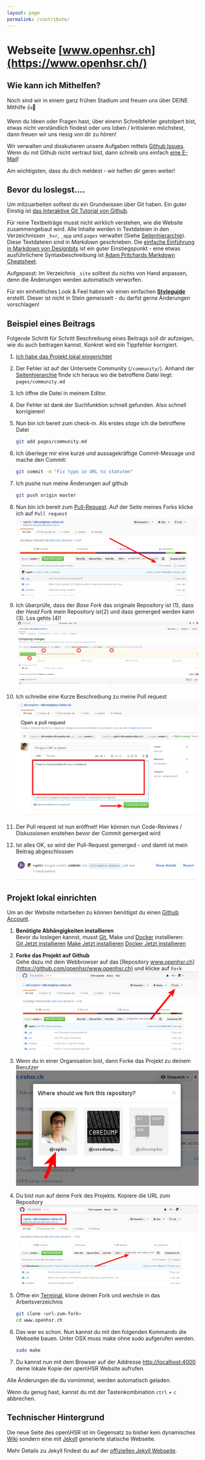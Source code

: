 ```yaml
---
layout: page
permalink: /contribute/
---
```


# Webseite [www.openhsr.ch](https://www.openhsr.ch/)

## Wie kann ich Mithelfen?
Noch sind wir in einem ganz frühen Stadium und freuen uns über DEINE Mithilfe :thumbsup::tada:

Wenn du Ideen oder Fragen hast, über einenn Schreibfehler gestolpert bist, etwas nicht
verständlich findest oder uns loben / kritisieren möchstest, dann freuen wir uns riesig von dir zu hören!

Wir verwalten und disskutieren unsere Aufgaben mittels [Github Issues](https://github.com/openhsr/www.openhsr.ch/issues).
Wenn du mit Github nicht vertraut bist, dann schreib uns einfach [eine E-Mail](mailto:info@openhsr.ch)!

Am wichtigsten, dass du dich meldest - wir helfen dir geren weiter!

## Bevor du loslegst....
Um mitzuarbeiten solltest du ein Grundwissen über Git haben. Ein guter Einstig ist [das Interaktive Git Tutorial von Github](https://try.github.io/).

Für reine Textbeiträge musst nicht wirklich verstehen, wie die Website zusammengebaut wird.
Alle Inhalte werden in Textdateien in den Verzeichnissen ``_hsr``, ``_app`` und ``pages``
verwaltet (Siehe [Seitenhierarchie](https://www.openhsr.ch/styleguide/#seitenhierarchie)). Diese Textdateien sind in *Markdown* geschrieben. Die [einfache Einführung in Markdown von Designbits](http://www.designbits.de/artikel/markdown-eine-kleine-einfuehrung/) ist ein guter Einstiegspunkt - eine etwas ausführlichere Syntaxbeschreibung ist [Adam Pritchards Markdown Cheatsheet](https://github.com/adam-p/markdown-here/wiki/Markdown-Cheatsheet).

Aufgepasst: Im Verzeichnis ``_site`` solltest du nichts von Hand anpassen, denn die Änderungen werden automatisch verworfen.

Für ein einheitliches Look & Feel haben wir einen einfachen **[Styleguide](https://www.openhsr.ch/styleguide/)** erstellt. Dieser ist nicht in Stein gemeisselt - du darfst gerne Änderungen vorschlagen!


## Beispiel eines Beitrags
Folgende Schritt für Schritt Beschreibung eines Beitrags soll dir aufzeigen,
wie du auch beitragen kannst. Konkret wird ein Tippfehler korrigiert.

1. [Ich habe das Projekt lokal eingerichtet](#projekt-lokal-einrichten)
2. Der Fehler ist auf der Unterseite Community (`/community/`). Anhand der [Seitenhierarchie]('/styleguide/#seitenhierarchie') finde ich heraus wo die betroffene Datei liegt: `pages/community.md`
3. Ich öffne die Datei in meinem Editor.
4. Der Fehler ist dank der Suchfunktion schnell gefunden. Also schnell korrigieren!
5. Nun bin ich bereit zum check-in. Als erstes *stage* ich die betroffene Datei

    ```bash
    git add pages/community.md
    ```
6. Ich überlege mir eine kurze und aussagekräftige Commit-Message und mache den Commit:

    ```bash
    git commit -m "Fix typo in URL to statuten"
    ```
7. Ich pushe nun meine Änderungen auf github

    ```bash
    git push origin master
    ```
8. Nun bin ich bereit zum [Pull-Request](https://help.github.com/articles/using-pull-requests/).
   Auf der Seite meines Forks klicke ich auf `Pull request` <br>
   ![Screenshot zum start eines Pull requests](/assets/contribute/beispiel_beitrag_1.png)
9. Ich überprüfe, dass der *Base Fork* das originale Repository ist (1), dass der *Head Fork*
   mein Repository ist(2) und dass gemerged werden kann (3). Los gehts (4)! <br>
   ![Screenshot zur Überprüfung des Pull requests](/assets/contribute/beispiel_beitrag_2.png)
10. Ich schreibe eine Kurze Beschreibung zu meine Pull request <br>
    ![Screenshot zur Beschreibung](/assets/contribute/beispiel_beitrag_3.png)
11. Der Pull request ist nun eröffnet! Hier können nun Code-Reviews / Diskussionen enstehen bevor
    der Commit gemerged wird
12. Ist alles OK, so wird der Pull-Request gemerged - und damit ist mein Beitrag abgeschlossen
    ![Screenshot - gemerged](/assets/contribute/beispiel_beitrag_4.png)


## Projekt lokal einrichten

Um an der Website mitarbeiten zu können benötigst du einen [Github Account](http://github.com/join).

1. **Benötigte Abhängigkeiten installieren**<br>
   Bevor du loslegen kannst, musst [Git](https://git-scm.com/), Make und [Docker](https://docs.docker.com/engine/installation/) installieren: <br>
   [Git Jetzt installieren](apt://git)
   [Make Jetzt installieren](apt://make)
   [Docker Jetzt installieren](apt://docker)
2. **Forke das Projekt auf Github**<br>
   Gehe dazu mit dem Webbrowser auf das [Repository www.openhsr.ch](https://github.com/openhsr/www.openhsr.ch) und klicke auf `Fork`<br>
   ![Screenshot zum Forken eines Projekts](/assets/contribute/projekt_einrichten_1.png)
3. Wenn du in einer Organisation bist, dann Forke das Projekt zu deinem Benutzer<br>
   ![Screenshot wohin geforkt werden soll](/assets/contribute/projekt_einrichten_2.png)
4. Du bist nun auf deine Fork des Projekts. Kopiere die URL zum Repository
   ![Screenshot des neu erstellten Forks](/assets/contribute/projekt_einrichten_3.png)
5. Öffne ein [Terminal](https://wiki.ubuntuusers.de/Terminal/), klone deinen Fork und wechsle in das Arbeitsverzeichnis

    ```bash
    git clone <url-zum-fork>
    cd www.openhsr.ch
    ```
6. Das war es schon. Nun kannst du mit den folgenden Kommando die Webseite bauen. Unter OSX muss make ohne sudo aufgerufen werden.

    ```bash
    sudo make
    ```
7. Du kannst nun mit dem Browser auf der Addresse <http://localhost:4000> deine lokale Kopie der open\HSR Website aufrufen.

Alle Änderungen die du vornimmst, werden automatisch geladen.

Wenn du genug hast, kannst du mit der Tastenkombination ``ctrl`` + ``c`` abbrechen.

## Technischer Hintergrund
Die neue Seite des open\HSR ist im Gegensatz zu bisher kein dynamisches [Wiki](https://de.wikipedia.org/wiki/Wiki) sondern eine mit [Jekyll](http://jekyllrb.com) generierte statische Webseite.

Mehr Details zu Jekyll findest du auf der [offiziellen Jekyll Webseite](http://jekyllrb.com).
